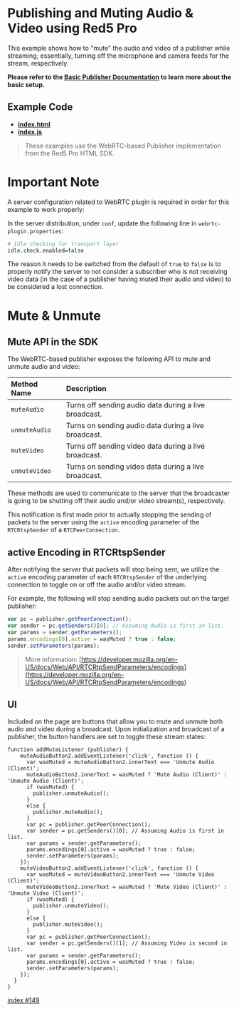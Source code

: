 # Publishing and Muting Audio & Video using Red5 Pro

This example shows how to "mute" the audio and video of a publisher while streaming; essentially, turning off the microphone and camera feeds for the stream, respectively.

**Please refer to the [Basic Publisher Documentation](../publish/README.md) to learn more about the basic setup.**

## Example Code

- **[index.html](index.html)**
- **[index.js](index.js)**

> These examples use the WebRTC-based Publisher implementation from the Red5 Pro HTML SDK.

# Important Note

A server configuration related to WebRTC plugin is required in order for this example to work properly:

In the server distribution, under `conf`, update the following line in `webrtc-plugin.properties`:

```sh
# Idle checking for transport layer
idle.check.enabled=false
```

The reason it needs to be switched from the default of `true` to `false` is to properly notify the server to not consider a subscriber who is not receiving video data (in the case of a publisher having muted their audio and video) to be considered a lost connection.

# Mute & Unmute

## Mute API in the SDK

The WebRTC-based publisher exposes the following API to mute and unmute audio and video:

| Method Name | Description |
| :-- | :-- |
| `muteAudio` | Turns off sending audio data during a live broadcast. |
| `unmuteAudio` | Turns on sending audio data during a live broadcast. |
| `muteVideo` | Turns off sending video data during a live broadcast. |
| `unmuteVideo` | Turns on sending video data during a live broadcast. |

These methods are used to communicate to the server that the broadcaster is going to be shutting off their audio and/or video stream(s), respectively.

This notification is first made prior to actually stopping the sending of packets to the server using the `active` encoding parameter of the `RTCRtspSender` of a `RTCPeerConnection`.

## active Encoding in RTCRtspSender

After notifying the server that packets will stop being sent, we utilize the `active` encoding parameter of each `RTCRtspSender` of the underlying connection to toggle on or off the audio and/or video stream.

For example, the following will stop sending audio packets out on the target publisher:

```js
var pc = publisher.getPeerConnection();
var sender = pc.getSenders()[0]; // Assuming Audio is first in list.
var params = sender.getParameters();
params.encodings[0].active = wasMuted ? true : false;
sender.setParameters(params);
```

> More information: [https://developer.mozilla.org/en-US/docs/Web/API/RTCRtpSendParameters/encodings](https://developer.mozilla.org/en-US/docs/Web/API/RTCRtpSendParameters/encodings)

## UI

Included on the page are buttons that allow you to mute and unmute both audio and video during a broadcast. Upon initialization and broadcast of a publisher, the button handlers are set to toggle these stream states:

```
function addMuteListener (publisher) {
    muteAudioButton2.addEventListener('click', function () {
      var wasMuted = muteAudioButton2.innerText === 'Unmute Audio (Client)';
      muteAudioButton2.innerText = wasMuted ? 'Mute Audio (Client)' : 'Unmute Audio (Client)';
      if (wasMuted) {
        publisher.unmuteAudio();
      }
      else {
        publisher.muteAudio();
      }
      var pc = publisher.getPeerConnection();
      var sender = pc.getSenders()[0]; // Assuming Audio is first in list.
      var params = sender.getParameters();
      params.encodings[0].active = wasMuted ? true : false;
      sender.setParameters(params);
    });
    muteVideoButton2.addEventListener('click', function () {
      var wasMuted = muteVideoButton2.innerText === 'Unmute Video (Client)';
      muteVideoButton2.innerText = wasMuted ? 'Mute Video (Client)' : 'Unmute Video (Client)';
      if (wasMuted) {
        publisher.unmuteVideo();
      }
      else {
        publisher.muteVideo();
      }
      var pc = publisher.getPeerConnection();
      var sender = pc.getSenders()[1]; // Assuming Video is second in list.
      var params = sender.getParameters();
      params.encodings[0].active = wasMuted ? true : false;
      sender.setParameters(params);
    });
  }
}
```

[index #149](index#L149)

